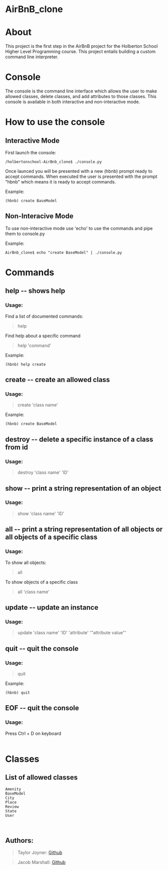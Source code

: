 # AirBnB_clone


# About
This project is the first step in the AirBnB project for the Holberton School Higher Level Programming course. This project entails building a custom command line interpreter. 

# Console
The console is the command line interface which allows the user to make allowed classes, delete classes, and add attributes to those classes. This console is available in both interactive and non-interactive mode.


# How to use the console
## Interactive Mode

First launch the console:

```
/holbertonschool-AirBnb_clone$ ./console.py
```

Once launced you will be presented with a new (hbnb) prompt ready to accept commands.
When executed the user is presented with the prompt "hbnb" which means it is ready to accept commands.

Example:<br>
```
(hbnb) create BaseModel
```

## Non-Interacive Mode<br>

To use non-interactive mode use 'echo' to use the commands and pipe them to console.py

Example:<br>
```
AirBnb_clone$ echo "create BaseModel" | ./console.py
```

# Commands

## help -- shows help
### Usage:
Find a list of documented commands:<br>
> help

Find help about a specific command<br>
> help 'command'

Example:<br>
```
(hbnb) help create
```

## create -- create an allowed class
### Usage:
> create 'class name'<br>

Example:<br>
```
(hbnb) create BaseModel
```

## destroy -- delete a specific instance of a class from id
### Usage:
> destroy 'class name' 'ID'<br>


## show -- print a string representation of an object
### Usage:
> show 'class name' 'ID'<br>

## all -- print a string representation of all objects or all objects of a specific class
### Usage:
To show all objects:<br>
> all

To show objects of a specific class<br>
> all 'class name'

## update -- update an instance
### Usage:
> update 'class name' 'ID' 'attribute' '"attribute value"'


## quit -- quit the console
### Usage:
> quit

Example:<br>
```
(hbnb) quit
```

## EOF -- quit the console
### Usage:
Press Ctrl + D on keyboard<br>
<br>

# Classes
## List of allowed classes
```
Amenity
BaseModel
City
Place
Review
State
User
```
<br>

##  Authors:

> Taylor Joyner: [Github](https://github.com/TJonCanon)

> Jacob Marshall: [Github](https://github.com/JacobM311)